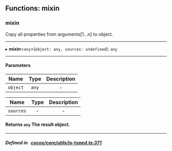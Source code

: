 ## Functions: mixin

### mixin

Copy all properties from arguments[1...n] to object.
___
▸ **mixin**<`any`\>(`object: any, sources: undefined`): `any`
___


#### Parameters

| Name | Type | Description |
| :------: | :------: | :------: |
| `object` | `any` | - |

| Name | Type | Description |
| :------: | :------: | :------: |
| `sources` | - | - |


#### Returns `any` The result object.

___


##### Defined in &nbsp;   [cocos/core/utils/js-typed.ts:371](https://github.com/cocos-creator/engine/blob/c7bf6b8a9/cocos/core/utils/js-typed.ts#L371)&nbsp;
